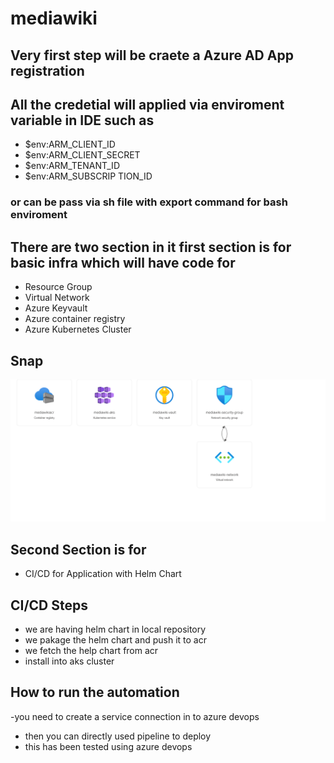 # mediawiki
## Very first step will be craete a Azure AD App registration 
## All the credetial will applied via enviroment variable in IDE such as 
 - $env:ARM_CLIENT_ID
 - $env:ARM_CLIENT_SECRET
 - $env:ARM_TENANT_ID
 - $env:ARM_SUBSCRIP TION_ID
### or can be pass via sh file with export command for bash enviroment
 
## There are two section in it first section is for basic infra which will have code for 
 - Resource Group
 - Virtual Network
 - Azure Keyvault
 - Azure container registry
 - Azure Kubernetes Cluster
## Snap
![screenshot](mediawiki-rg.png)
## Second Section is for 
 - CI/CD for Application with Helm Chart
## CI/CD Steps
 - we are having helm chart in local repository
 - we pakage the helm chart and push it to acr
 - we fetch the help chart from acr 
 - install into aks cluster
 
## How to run the automation
 -you need to create a service connection in to azure devops
 - then you can directly used pipeline to deploy
 - this has been tested using azure devops 
